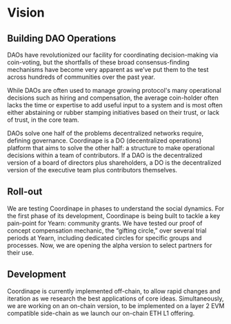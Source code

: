 # Vision

## Building DAO Operations

DAOs have revolutionized our facility for coordinating decision-making via coin-voting, but the shortfalls of these broad consensus-finding mechanisms have become very apparent as we’ve put them to the test across hundreds of communities over the past year.

While DAOs are often used to manage growing protocol's many operational decisions such as hiring and compensation, the average coin-holder often lacks the time or expertise to add useful input to a system and is most often either abstaining or rubber stamping initiatives based on their trust, or lack of trust, in the core team.

DAOs solve one half of the problems decentralized networks require, defining governance. Coordinape is a DO (decentralized operations) platform that aims to solve the other half: a structure to make operational decisions within a team of contributors. If a DAO is the decentralized version of a board of directors plus shareholders, a DO is the decentralized version of the executive team plus contributors themselves.

## Roll-out

We are testing Coordinape in phases to understand the social dynamics. For the first phase of its development, Coordinape is being built to tackle a key pain-point for Yearn: community grants. We have tested our proof of concept compensation mechanic, the “gifting circle,” over several trial periods at Yearn, including dedicated circles for specific groups and processes. Now, we are opening the alpha version to select partners for their use.

## Development

Coordinape is currently implemented off-chain, to allow rapid changes and iteration as we research the best applications of core ideas. Simultaneously, we are working on an on-chain version, to be implemented on a layer 2 EVM compatible side-chain as we launch our on-chain ETH L1 offering.
